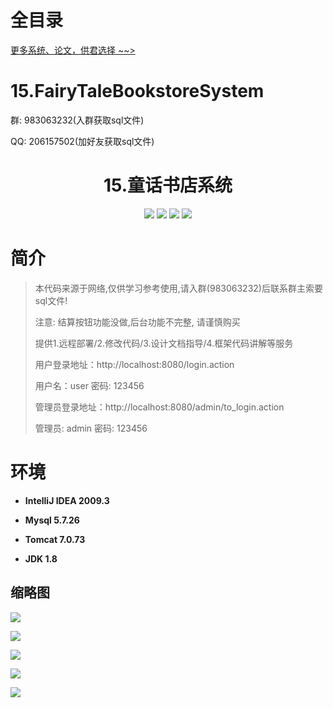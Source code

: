 # 全目录

[更多系统、论文，供君选择 ~~>](https://www.yuque.com/wisebit/blog)

# 15.FairyTaleBookstoreSystem

<p>群: 983063232(入群获取sql文件)</p>
<p>QQ: 206157502(加好友获取sql文件)</p>

<p><h1 align="center">15.童话书店系统</h1></p>

<p align="center">
	<img src="https://img.shields.io/badge/jdk-1.8-orange.svg"/>
    <img src="https://img.shields.io/badge/srping-1.8-lightgrey.svg"/>
    <img src="https://img.shields.io/badge/springmvc-3.x-blue.svg"/>
    <img src="https://img.shields.io/badge/mybatis-3.x-blue.svg"/>
</p>

# 简介

> 本代码来源于网络,仅供学习参考使用,请入群(983063232)后联系群主索要sql文件!
> 
> 注意: 结算按钮功能没做,后台功能不完整, 请谨慎购买
>
> 提供1.远程部署/2.修改代码/3.设计文档指导/4.框架代码讲解等服务
>
> 用户登录地址：http://localhost:8080/login.action
>
> 用户名：user   密码: 123456
>
> 管理员登录地址：http://localhost:8080/admin/to_login.action
>
> 管理员: admin   密码: 123456
>

# 环境

- <b>IntelliJ IDEA 2009.3</b>

- <b>Mysql 5.7.26</b>

- <b>Tomcat 7.0.73</b>

- <b>JDK 1.8</b>


## 缩略图

![](https://bitwise.oss-cn-heyuan.aliyuncs.com/2024/9/10/5fb2daa3-234e-456d-86aa-63dac0107736.png)

![](https://bitwise.oss-cn-heyuan.aliyuncs.com/2024/9/10/f98fd930-801c-4bfd-9964-62de379782b5.png)

![](https://bitwise.oss-cn-heyuan.aliyuncs.com/2024/9/10/3dd290f4-7401-4582-a99e-ccdf507b5afe.png)

![](https://bitwise.oss-cn-heyuan.aliyuncs.com/2024/9/10/673be6f6-1bfe-44d5-b4ee-e4509b49b0c7.png)

![](https://bitwise.oss-cn-heyuan.aliyuncs.com/2024/9/10/023ac970-ea68-40ff-b43a-7e293ea3e517.png)


